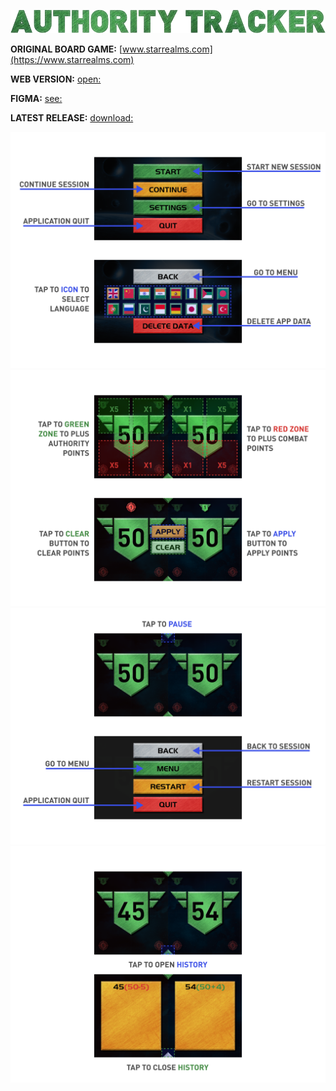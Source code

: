 ![Model](Promo/Promo_Main.png)

**ORIGINAL BOARD GAME:** [www.starrealms.com](https://www.starrealms.com)

**WEB VERSION:** [open:](https://play.unity.com/en/games/238e2072-16b3-4913-b810-cbad4ce5dc7e/buildweb)

**FIGMA:** [see:](https://www.figma.com/file/KTYZqqU3yKmgi3KuWg34NU/Authority-tracker)

**LATEST RELEASE:** [download:](https://github.com/SergeyKhanin/AuthorityTracker/releases)

![Model](Tutorial/Tutorial_Page_1.png)
![Model](Tutorial/Tutorial_Page_2.png)
![Model](Tutorial/Tutorial_Page_3.png)
![Model](Tutorial/Tutorial_Page_4.png)
